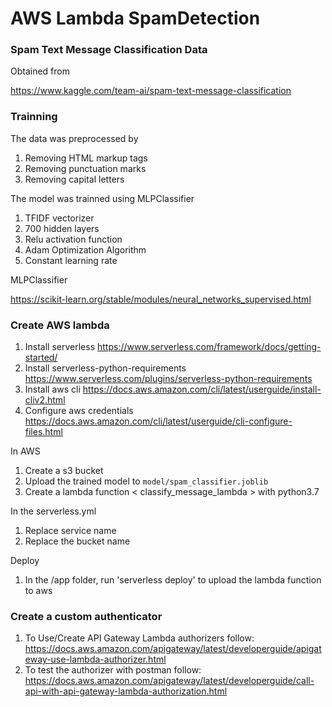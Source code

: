 # AWS Lambda SpamDetection

### Spam Text Message Classification Data
Obtained from

https://www.kaggle.com/team-ai/spam-text-message-classification

### Trainning 
The data was preprocessed by 
1. Removing HTML markup tags
1. Removing punctuation marks
1. Removing capital letters

The model was trainned using MLPClassifier
1. TFIDF vectorizer
1. 700 hidden layers 
1. Relu activation function
1. Adam Optimization Algorithm 
1. Constant learning rate

MLPClassifier

https://scikit-learn.org/stable/modules/neural_networks_supervised.html

### Create AWS lambda
1. Install serverless https://www.serverless.com/framework/docs/getting-started/
1. Install serverless-python-requirements https://www.serverless.com/plugins/serverless-python-requirements
1. Install aws cli https://docs.aws.amazon.com/cli/latest/userguide/install-cliv2.html
1. Configure aws credentials https://docs.aws.amazon.com/cli/latest/userguide/cli-configure-files.html

In AWS
1. Create a s3 bucket 
1. Upload the trained model to ```model/spam_classifier.joblib```
1. Create a lambda function < classify_message_lambda > with python3.7


In the serverless.yml
1. Replace service name
1. Replace the bucket name 

Deploy 
1. In the /app folder, run 'serverless deploy' to upload the lambda function to aws

### Create a custom authenticator
1. To Use/Create API Gateway Lambda authorizers follow: https://docs.aws.amazon.com/apigateway/latest/developerguide/apigateway-use-lambda-authorizer.html
2. To test the authorizer with postman follow: https://docs.aws.amazon.com/apigateway/latest/developerguide/call-api-with-api-gateway-lambda-authorization.html

